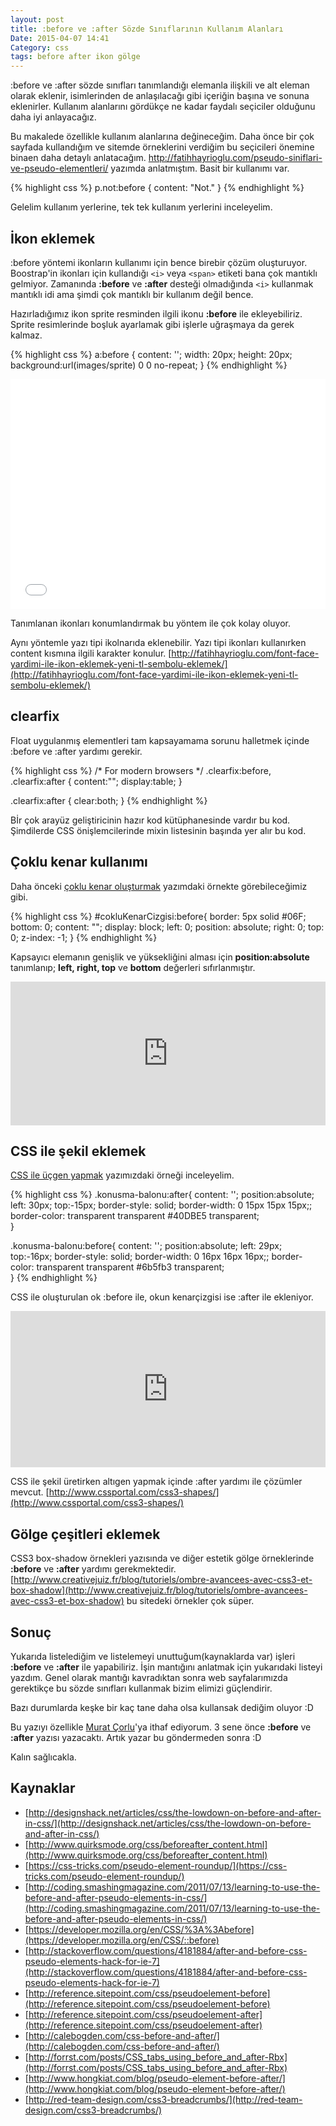 ```yaml
---
layout: post
title: :before ve :after Sözde Sınıflarının Kullanım Alanları
Date: 2015-04-07 14:41
Category: css
tags: before after ikon gölge
---
```


:before ve :after sözde sınıfları tanımlandığı elemanla ilişkili ve alt eleman olarak eklenir, isimlerinden de anlaşılacağı gibi içeriğin başına ve sonuna eklenirler. Kullanım alanlarını gördükçe ne kadar faydalı seçiciler olduğunu daha iyi anlayacağız. 

Bu makalede özellikle kullanım alanlarına değineceğim.  Daha önce bir çok sayfada kullandığım ve sitemde örneklerini verdiğim bu seçicileri önemine binaen daha detaylı anlatacağım.  http://fatihhayrioglu.com/pseudo-siniflari-ve-pseudo-elementleri/ yazımda anlatmıştım. Basit bir kullanımı var. 

{% highlight css %}
p.not:before { 
    content: "Not." 
}
{% endhighlight %}

Gelelim kullanım yerlerine, tek tek kullanım yerlerini inceleyelim.

## İkon eklemek

:before yöntemi ikonların kullanımı için bence birebir çözüm oluşturuyor. Boostrap'in ikonları için kullandığı `<i>` veya `<span>` etiketi bana çok mantıklı gelmiyor. Zamanında **:before** ve **:after** desteği olmadığında `<i>` kullanmak mantıklı idi ama şimdi çok mantıklı bir kullanım değil bence. 

Hazırladığımız ikon sprite resminden ilgili ikonu **:before** ile ekleyebiliriz. Sprite resimlerinde boşluk ayarlamak gibi işlerle uğraşmaya da gerek kalmaz. 

{% highlight css %}
a:before {
    content: '';
    width: 20px;
    height: 20px;
    background:url(images/sprite) 0 0 no-repeat;
}
{% endhighlight %}

<iframe height='368' scrolling='no' src='//codepen.io/fatihhayri/embed/NPVyWx/?height=368&theme-id=13521' frameborder='no' allowtransparency='true' allowfullscreen='true' style='width: 100%;'></iframe>

Tanımlanan ikonları konumlandırmak bu yöntem ile çok kolay oluyor.  

Aynı yöntemle yazı tipi ikolnarıda eklenebilir. Yazı tipi ikonları kullanırken content kısmına ilgili karakter konulur. [http://fatihhayrioglu.com/font-face-yardimi-ile-ikon-eklemek-yeni-tl-sembolu-eklemek/](http://fatihhayrioglu.com/font-face-yardimi-ile-ikon-eklemek-yeni-tl-sembolu-eklemek/)

## clearfix

Float uygulanmış elementleri tam kapsayamama sorunu halletmek içinde :before ve :after yardımı gerekir.

{% highlight css %}
/* For modern browsers */
.clearfix:before,
.clearfix:after {
    content:"";
    display:table;
}
 
.clearfix:after {
    clear:both;
}
{% endhighlight %}

Bİr çok arayüz geliştiricinin hazır kod kütüphanesinde vardır bu kod. Şimdilerde CSS önişlemcilerinde mixin listesinin başında yer alır bu kod. 

## Çoklu kenar kullanımı

Daha önceki [çoklu kenar oluşturmak](http://fatihhayrioglu.com/coklu-kenar-cizgisiborder-kullanimi/) yazımdaki örnekte görebileceğimiz gibi.

{% highlight css %}
#cokluKenarCizgisi:before{
    border: 5px solid #06F;
    bottom: 0;
    content: "";
    display: block;
    left: 0;
    position: absolute;
    right: 0;
    top: 0;
    z-index: -1;
}
{% endhighlight %}

Kapsayıcı elemanın genişlik ve yüksekliğini alması için **position:absolute** tanımlanıp; **left, right, top** ve **bottom** değerleri sıfırlanmıştır. 

<iframe style="width: 100%; height: 230px" src="http://jsfiddle.net/fatihhayri/L8ZHT/embedded/result,css,html" allowfullscreen="allowfullscreen" frameborder="0"></iframe>

## CSS ile şekil eklemek 

[CSS ile üçgen yapmak](http://fatihhayrioglu.com/css-ile-ucgen-ok-yapmak/) yazımızdaki örneği inceleyelim.

{% highlight css %}
.konusma-balonu:after{
  content: '';
  position:absolute;
  left: 30px;
  top:-15px;
  border-style: solid;
  border-width: 0 15px 15px 15px;;
  border-color: transparent transparent #40DBE5 transparent;  
}

.konusma-balonu:before{
  content: '';
  position:absolute;
  left: 29px;
  top:-16px;
  border-style: solid;
  border-width: 0 16px 16px 16px;;
  border-color: transparent transparent #6b5fb3 transparent;  
}
{% endhighlight %}

CSS ile oluşturulan ok :before ile, okun kenarçizgisi ise :after ile ekleniyor.

<iframe scrolling="no" height="250" frameborder="0" style="width: 100%; overflow: hidden;" allowtransparency="true" data-height="250" src="http://codepen.io/fatihhayri/embed/JhrdC?type=result&amp;height=250" id="cp_embed_hgplm"></iframe>

CSS ile şekil üretirken altıgen yapmak içinde :after yardımı ile çözümler mevcut. [http://www.cssportal.com/css3-shapes/](http://www.cssportal.com/css3-shapes/)

## Gölge çeşitleri eklemek

CSS3 box-shadow örnekleri yazısında ve diğer estetik gölge örneklerinde **:before** ve **:after** yardımı gerekmektedir. [http://www.creativejuiz.fr/blog/tutoriels/ombre-avancees-avec-css3-et-box-shadow](http://www.creativejuiz.fr/blog/tutoriels/ombre-avancees-avec-css3-et-box-shadow) bu sitedeki örnekler çok süper.

## Sonuç
Yukarıda listelediğim ve listelemeyi unuttuğum(kaynaklarda var) işleri **:before** ve **:after** ile yapabiliriz. İşin mantığını anlatmak için yukarıdaki listeyi yazdım. Genel olarak mantığı kavradıktan sonra web sayfalarımızda gerektikçe bu sözde sınıfları kullanmak bizim elimizi güçlendirir. 

Bazı durumlarda keşke bir kaç tane daha olsa kullansak dediğim oluyor :D

Bu yazıyı özellikle [Murat Çorlu](http://muratcorlu.com/)'ya ithaf ediyorum. 3 sene önce **:before** ve **:after** yazısı yazacaktı. Artık yazar bu göndermeden sonra :D

Kalın sağlıcakla.

## Kaynaklar

 - [http://designshack.net/articles/css/the-lowdown-on-before-and-after-in-css/](http://designshack.net/articles/css/the-lowdown-on-before-and-after-in-css/)
 - [http://www.quirksmode.org/css/beforeafter_content.html](http://www.quirksmode.org/css/beforeafter_content.html)
 - [https://css-tricks.com/pseudo-element-roundup/](https://css-tricks.com/pseudo-element-roundup/)
 - [http://coding.smashingmagazine.com/2011/07/13/learning-to-use-the-before-and-after-pseudo-elements-in-css/](http://coding.smashingmagazine.com/2011/07/13/learning-to-use-the-before-and-after-pseudo-elements-in-css/)
 - [https://developer.mozilla.org/en/CSS/%3A%3Abefore](https://developer.mozilla.org/en/CSS/::before)
 - [http://stackoverflow.com/questions/4181884/after-and-before-css-pseudo-elements-hack-for-ie-7](http://stackoverflow.com/questions/4181884/after-and-before-css-pseudo-elements-hack-for-ie-7)
 - [http://reference.sitepoint.com/css/pseudoelement-before](http://reference.sitepoint.com/css/pseudoelement-before)
 - [http://reference.sitepoint.com/css/pseudoelement-after](http://reference.sitepoint.com/css/pseudoelement-after)
 - [http://calebogden.com/css-before-and-after/](http://calebogden.com/css-before-and-after/)
 - [http://forrst.com/posts/CSS_tabs_using_before_and_after-Rbx](http://forrst.com/posts/CSS_tabs_using_before_and_after-Rbx)
 - [http://www.hongkiat.com/blog/pseudo-element-before-after/](http://www.hongkiat.com/blog/pseudo-element-before-after/)
 - [http://red-team-design.com/css3-breadcrumbs/](http://red-team-design.com/css3-breadcrumbs/)

